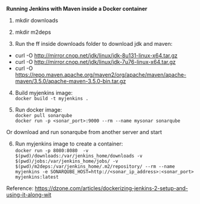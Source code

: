 **Running Jenkins with Maven inside a Docker container**

1. mkdir downloads  

2. mkdir m2deps  

3. Run the ff inside downloads folder to download jdk and maven:
- curl -O http://mirror.cnop.net/jdk/linux/jdk-8u131-linux-x64.tar.gz
- curl -O http://mirror.cnop.net/jdk/linux/jdk-7u76-linux-x64.tar.gz
- curl -O https://repo.maven.apache.org/maven2/org/apache/maven/apache-maven/3.5.0/apache-maven-3.5.0-bin.tar.gz

4. Build myjenkins image:  
`docker build -t myjenkins .`

5. Run docker image:  
`docker pull sonarqube`  
`docker run -p <sonar_port>:9000 --rm --name mysonar sonarqube`  

Or download and run sonarqube from another server and start

6. Run myjenkins image to create a container:  
`docker run -p 8080:8080  -v $(pwd)/downloads:/var/jenkins_home/downloads -v $(pwd)/jobs:/var/jenkins_home/jobs/ -v $(pwd)/m2deps:/var/jenkins_home/.m2/repository/ --rm --name myjenkins -e SONARQUBE_HOST=http://<sonar_ip_address>:<sonar_port> myjenkins:latest`

Reference: https://dzone.com/articles/dockerizing-jenkins-2-setup-and-using-it-along-wit
